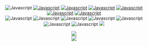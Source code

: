 <div align="center">
        <img alt="Javascript" src="https://img.shields.io/badge/-FaceBook-black?style=for-the-badge&logo=Facebook&logoColor=0000CC">
        <a href="https://www.twitch.tv/garezur"><img alt="Javascript" src="https://img.shields.io/badge/-Twitch-black?style=for-the-badge&logo=Twitch&logoColor=0000CC"></a>
        <a href="https://instagram.com/she7ani"><img alt="Javascript" src="https://img.shields.io/badge/-Instagram-black?style=for-the-badge&logo=Instagram&logoColor=0000CC"></a>
        <a href="https://www.tiktok.com/@garezur"><img alt="Javascript" src="https://img.shields.io/badge/-TikTok-black?style=for-the-badge&logo=TikTok&logoColor=0000CC"></a>
        <a href="https://wued.gg"><img alt="Javascript" src="https://img.shields.io/badge/-WueD.gg-black?style=for-the-badge&logoColor=0000CC"></a>
        <a href="https://forum.cfx.re/u/shetani"><img alt="Javascript" src="https://img.shields.io/badge/-CFX-black?style=for-the-badge&logoColor=0000CC"></a>
        <a href="https://wued.tebex.io"><img alt="Javascript" src="https://img.shields.io/badge/-Tebex-black?style=for-the-badge&Logo=tebex&logoColor=0000CC"></a>
</div>
<div align="center">
        <img alt="Javascript" src="https://img.shields.io/badge/-JAVASCRIPT-black?style=for-the-badge&logo=Javascript&logoColor=0000CC">
        <img alt="Javascript" src="https://img.shields.io/badge/-React-black?style=for-the-badge&logo=React&logoColor=0000CC">
        <img alt="Javascript" src="https://img.shields.io/badge/-Typescript-black?style=for-the-badge&logo=typescript&logoColor=0000CC">
        <img alt="Javascript" src="https://img.shields.io/badge/-Python-black?style=for-the-badge&logo=Python&logoColor=0000CC">
        <img alt="Javascript" src="https://img.shields.io/badge/-Lua-black?style=for-the-badge&logo=Lua&logoColor=0000CC">
        <img alt="Javascript" src="https://img.shields.io/badge/-Mysql-black?style=for-the-badge&logo=Mysql&logoColor=0000CC">
        <img alt="Javascript" src="https://img.shields.io/badge/-Visrual Studio Code-black?style=for-the-badge&logo=VisualStudioCode&logoColor=0000CC">
        <img src="https://img.shields.io/discord/937056583035289700?style=for-the-badge&logo=discord&labelColor=000000&logoColor=0000CC&color=000000&label=Discord"/>
</div>
<p align="center">
  <tr>
    <td align="center" style="padding=0;width=50%;">
      <a href="https://github.com/garezur">
      <img src="https://github-readme-stats.vercel.app/api?username=garezur&show_icons=true&theme=radical&title_color=0000cc&text_color=cccccc&icon_color=0000cc&bg_color=000000"/>   
    </td>
  </tr>
   <br />
   <tr>
       <td align="center" style="padding=0;width=50%;">
         <img src="https://github-readme-stats.vercel.app/api/top-langs/?username=garezur&theme=darcula&title_color=0000cc&text_color=cccccc&icon_color=0000cc&bg_color=000000"/>
          </td>
   </tr>
</p>
